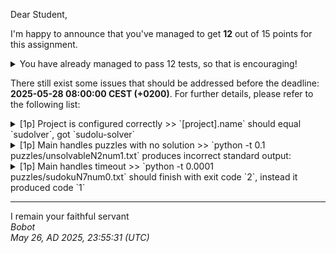 Dear Student,

I'm happy to announce that you've managed to get **12** out of 15 points for this assignment.
<details><summary>You have already managed to pass 12 tests, so that is encouraging!</summary>&emsp;☑&nbsp;[1p]&nbsp;Grid&nbsp;post&nbsp;init&nbsp;is&nbsp;implemented&nbsp;correctly<br>&emsp;☑&nbsp;[1p]&nbsp;Block&nbsp;size&nbsp;is&nbsp;implemented&nbsp;correctly<br>&emsp;☑&nbsp;[1p]&nbsp;Block&nbsp;index&nbsp;is&nbsp;implemented&nbsp;correctly<br>&emsp;☑&nbsp;[1p]&nbsp;Block&nbsp;is&nbsp;implemented&nbsp;correctly<br>&emsp;☑&nbsp;[1p]&nbsp;Grid&nbsp;is&nbsp;printed&nbsp;correctly<br>&emsp;☑&nbsp;[1p]&nbsp;From&nbsp;text&nbsp;is&nbsp;implemented&nbsp;correctly<br>&emsp;☑&nbsp;[1p]&nbsp;Main&nbsp;can&nbsp;solve&nbsp;puzzles<br>&emsp;☑&nbsp;[1p]&nbsp;Increment&nbsp;coordinates&nbsp;is&nbsp;implemented&nbsp;correctly<br>&emsp;☑&nbsp;[1p]&nbsp;Is&nbsp;excluded&nbsp;is&nbsp;implemented&nbsp;correctly<br>&emsp;☑&nbsp;[1p]&nbsp;DFS&nbsp;handles&nbsp;timeouts<br>&emsp;☑&nbsp;[1p]&nbsp;DFS&nbsp;detects&nbsp;end<br>&emsp;☑&nbsp;[1p]&nbsp;DFS&nbsp;finds&nbsp;correct&nbsp;solutions</details>

There still exist some issues that should be addressed before the deadline: **2025-05-28 08:00:00 CEST (+0200)**. For further details, please refer to the following list:

<details><summary>[1p] Project is configured correctly &gt;&gt; `[project].name` should equal `sudolver`, got `sudolu-solver`</summary></details>
<details><summary>[1p] Main handles puzzles with no solution &gt;&gt; `python -t 0.1 puzzles/unsolvableN2num1.txt` produces incorrect standard output:</summary>-&nbsp;got:<br>no&nbsp;solution<br>-&nbsp;expected:<br>INFEASIBLE<br>&emsp;-&nbsp;puzzle&nbsp;grid:<br>1,3,2,0<br>3,2,0,0<br>0,0,1,0<br>2,0,0,4</details>
<details><summary>[1p] Main handles timeout &gt;&gt; `python -t 0.0001 puzzles/sudokuN7num0.txt` should finish with exit code `2`, instead it produced code `1`</summary></details>

-----------
I remain your faithful servant\
_Bobot_\
_May 26, AD 2025, 23:55:31 (UTC)_